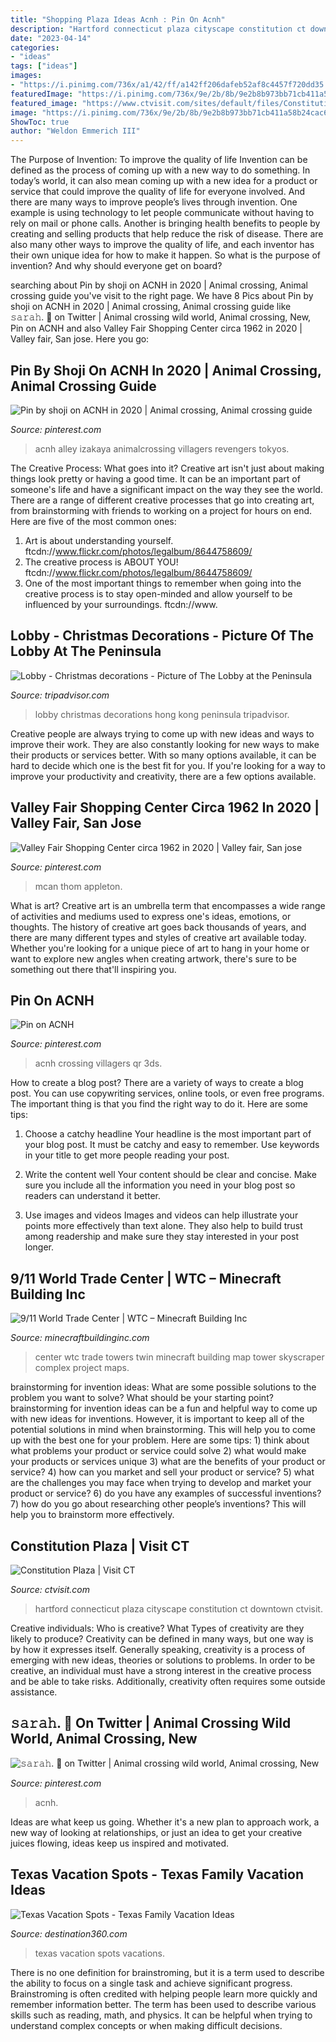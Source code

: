 ```yaml
---
title: "Shopping Plaza Ideas Acnh : Pin On Acnh"
description: "Hartford connecticut plaza cityscape constitution ct downtown ctvisit"
date: "2023-04-14"
categories:
- "ideas"
tags: ["ideas"]
images:
- "https://i.pinimg.com/736x/a1/42/ff/a142ff206dafeb52af8c4457f720dd35.jpg"
featuredImage: "https://i.pinimg.com/736x/9e/2b/8b/9e2b8b973bb71cb411a58b24cac61337.jpg"
featured_image: "https://www.ctvisit.com/sites/default/files/ConstitutionPlaza.jpg"
image: "https://i.pinimg.com/736x/9e/2b/8b/9e2b8b973bb71cb411a58b24cac61337.jpg"
ShowToc: true
author: "Weldon Emmerich III"
---
```



The Purpose of Invention: To improve the quality of life
Invention can be defined as the process of coming up with a new way to do something. In today’s world, it can also mean coming up with a new idea for a product or service that could improve the quality of life for everyone involved. And there are many ways to improve people’s lives through invention. One example is using technology to let people communicate without having to rely on mail or phone calls. Another is bringing health benefits to people by creating and selling products that help reduce the risk of disease. There are also many other ways to improve the quality of life, and each inventor has their own unique idea for how to make it happen. So what is the purpose of invention? And why should everyone get on board?

	

		
searching about Pin by shoji on ACNH in 2020 | Animal crossing, Animal crossing guide you've visit to the right page. We have 8 Pics about Pin by shoji on ACNH in 2020 | Animal crossing, Animal crossing guide like 𝚜𝚊𝚛𝚊𝚑. 🌿 on Twitter | Animal crossing wild world, Animal crossing, New, Pin on ACNH and also Valley Fair Shopping Center circa 1962 in 2020 | Valley fair, San jose. Here you go:
		
    
## Pin By Shoji On ACNH In 2020 | Animal Crossing, Animal Crossing Guide

<img loading=lazy src="https://i.pinimg.com/736x/9e/2b/8b/9e2b8b973bb71cb411a58b24cac61337.jpg" onerror="this.onerror=null;this.src='https://tse2.mm.bing.net/th?id=OIP.Wd9heeeirAbQf-O1C9GYSQHaHa&amp;pid=15.1';" alt="Pin by shoji on ACNH in 2020 | Animal crossing, Animal crossing guide">

_Source: pinterest.com_

>acnh alley izakaya animalcrossing villagers revengers tokyos. 

	

The Creative Process: What goes into it?
Creative art isn't just about making things look pretty or having a good time. It can be an important part of someone's life and have a significant impact on the way they see the world. There are a range of different creative processes that go into creating art, from brainstorming with friends to working on a project for hours on end. Here are five of the most common ones: 
1) Art is about understanding yourself. ftcdn://www.flickr.com/photos/legalbum/8644758609/
2) The creative process is ABOUT YOU! ftcdn://www.flickr.com/photos/legalbum/8644758609/
3) One of the most important things to remember when going into the creative process is to stay open-minded and allow yourself to be influenced by your surroundings. ftcdn://www.

    
## Lobby - Christmas Decorations - Picture Of The Lobby At The Peninsula

<img loading=lazy src="https://media-cdn.tripadvisor.com/media/photo-s/02/72/6e/12/lobby-christmas-decorations.jpg" onerror="this.onerror=null;this.src='https://tse3.mm.bing.net/th?id=OIP.9PqOS0yAxrZAMwn0m1eHLAHaFj&amp;pid=15.1';" alt="Lobby - Christmas decorations - Picture of The Lobby at the Peninsula">

_Source: tripadvisor.com_

>lobby christmas decorations hong kong peninsula tripadvisor. 

	

Creative people are always trying to come up with new ideas and ways to improve their work. They are also constantly looking for new ways to make their products or services better. With so many options available, it can be hard to decide which one is the best fit for you. If you're looking for a way to improve your productivity and creativity, there are a few options available.

    
## Valley Fair Shopping Center Circa 1962 In 2020 | Valley Fair, San Jose

<img loading=lazy src="https://i.pinimg.com/736x/6f/fc/40/6ffc4079b3b2441e32107b24310bf8a8.jpg" onerror="this.onerror=null;this.src='https://tse2.mm.bing.net/th?id=OIP.p1cHXEyf5xAtH61rmHSXOQHaFg&amp;pid=15.1';" alt="Valley Fair Shopping Center circa 1962 in 2020 | Valley fair, San jose">

_Source: pinterest.com_

>mcan thom appleton. 

	

What is art?
Creative art is an umbrella term that encompasses a wide range of activities and mediums used to express one's ideas, emotions, or thoughts. The history of creative art goes back thousands of years, and there are many different types and styles of creative art available today. Whether you're looking for a unique piece of art to hang in your home or want to explore new angles when creating artwork, there's sure to be something out there that'll inspiring you.

    
## Pin On ACNH

<img loading=lazy src="https://i.pinimg.com/736x/85/d4/4d/85d44d384548f719fb9cddf569316e4a.jpg" onerror="this.onerror=null;this.src='https://tse3.mm.bing.net/th?id=OIP.gcVs9JlBSD4lgp32U4iQrQHaEK&amp;pid=15.1';" alt="Pin on ACNH">

_Source: pinterest.com_

>acnh crossing villagers qr 3ds. 

	

How to create a blog post?
There are a variety of ways to create a blog post. You can use copywriting services, online tools, or even free programs. The important thing is that you find the right way to do it. Here are some tips:
1. Choose a catchy headline
Your headline is the most important part of your blog post. It must be catchy and easy to remember. Use keywords in your title to get more people reading your post.

2. Write the content well
Your content should be clear and concise. Make sure you include all the information you need in your blog post so readers can understand it better.

3. Use images and videos
Images and videos can help illustrate your points more effectively than text alone. They also help to build trust among readership and make sure they stay interested in your post longer.


    
## 9/11 World Trade Center | WTC – Minecraft Building Inc

<img loading=lazy src="https://minecraftbuildinginc.com/wp-content/uploads/2014/09/9-11-WTC-World-Trace-Center-building-ideas-skyscraper-tower-3.jpg" onerror="this.onerror=null;this.src='https://tse3.mm.bing.net/th?id=OIP.rLSXtig_SIuljSi5zUV44QHaEJ&amp;pid=15.1';" alt="9/11 World Trade Center | WTC – Minecraft Building Inc">

_Source: minecraftbuildinginc.com_

>center wtc trade towers twin minecraft building map tower skyscraper complex project maps. 

	

brainstorming for invention ideas: What are some possible solutions to the problem you want to solve? What should be your starting point?
brainstorming for invention ideas can be a fun and helpful way to come up with new ideas for inventions. However, it is important to keep all of the potential solutions in mind when brainstorming. This will help you to come up with the best one for your problem. Here are some tips: 1) think about what problems your product or service could solve 2) what would make your products or services unique 3) what are the benefits of your product or service? 4) how can you market and sell your product or service? 5) what are the challenges you may face when trying to develop and market your product or service? 6) do you have any examples of successful inventions? 7) how do you go about researching other people’s inventions? This will help you to brainstorm more effectively.

    
## Constitution Plaza | Visit CT

<img loading=lazy src="https://www.ctvisit.com/sites/default/files/ConstitutionPlaza.jpg" onerror="this.onerror=null;this.src='https://tse3.mm.bing.net/th?id=OIP.NG_Ek8_asD4MchQ11ZmaCAHaE7&amp;pid=15.1';" alt="Constitution Plaza | Visit CT">

_Source: ctvisit.com_

>hartford connecticut plaza cityscape constitution ct downtown ctvisit. 

	

Creative individuals: Who is creative? What Types of creativity are they likely to produce?
Creativity can be defined in many ways, but one way is by how it expresses itself. Generally speaking, creativity is a process of emerging with new ideas, theories or solutions to problems. In order to be creative, an individual must have a strong interest in the creative process and be able to take risks. Additionally, creativity often requires some outside assistance.

    
## 𝚜𝚊𝚛𝚊𝚑. 🌿 On Twitter | Animal Crossing Wild World, Animal Crossing, New

<img loading=lazy src="https://i.pinimg.com/736x/a1/42/ff/a142ff206dafeb52af8c4457f720dd35.jpg" onerror="this.onerror=null;this.src='https://tse3.mm.bing.net/th?id=OIP.W4-rP-hkOJeZfFMOMkU0hgHaEK&amp;pid=15.1';" alt="𝚜𝚊𝚛𝚊𝚑. 🌿 on Twitter | Animal crossing wild world, Animal crossing, New">

_Source: pinterest.com_

>acnh. 

	

Ideas are what keep us going. Whether it's a new plan to approach work, a new way of looking at relationships, or just an idea to get your creative juices flowing, ideas keep us inspired and motivated.

    
## Texas Vacation Spots - Texas Family Vacation Ideas

<img loading=lazy src="http://www.destination360.com/north-america/us/texas/images/s/texas-vacation-deals.jpg" onerror="this.onerror=null;this.src='https://tse3.mm.bing.net/th?id=OIP.onu6tW2JwbedOJWJU3wXFAHaFU&amp;pid=15.1';" alt="Texas Vacation Spots - Texas Family Vacation Ideas">

_Source: destination360.com_

>texas vacation spots vacations. 

	

There is no one definition for brainstroming, but it is a term used to describe the ability to focus on a single task and achieve significant progress. Brainstroming is often credited with helping people learn more quickly and remember information better. The term has been used to describe various skills such as reading, math, and physics. It can be helpful when trying to understand complex concepts or when making difficult decisions.

